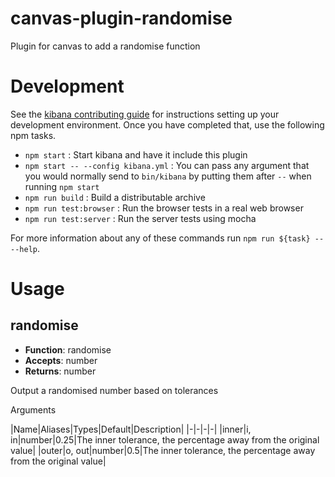 # canvas-plugin-randomise

Plugin for canvas to add a randomise function

# Development

See the [kibana contributing guide](https://github.com/elastic/kibana/blob/master/CONTRIBUTING.md) for instructions setting up your development environment. Once you have completed that, use the following npm tasks.

  - `npm start` : Start kibana and have it include this plugin
  - `npm start -- --config kibana.yml` : You can pass any argument that you would normally send to `bin/kibana` by putting them after `--` when running `npm start`
  - `npm run build` : Build a distributable archive
  - `npm run test:browser` : Run the browser tests in a real web browser
  - `npm run test:server` : Run the server tests using mocha

For more information about any of these commands run `npm run ${task} -- --help`.

# Usage

## randomise

* **Function**: randomise
* **Accepts**: number
* **Returns**: number

Output a randomised number based on tolerances

Arguments

|Name|Aliases|Types|Default|Description|
|-|-|-|-|
|inner|i, in|number|0.25|The inner tolerance, the percentage away from the original value|
|outer|o, out|number|0.5|The inner tolerance, the percentage away from the original value|
